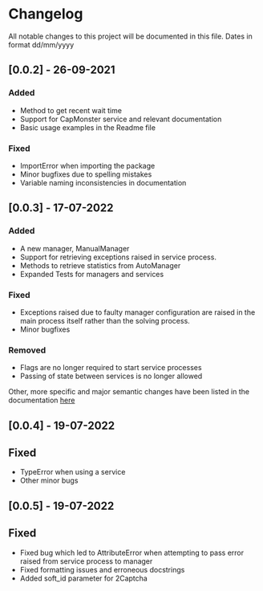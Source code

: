 # Changelog
All notable changes to this project will be documented in this file. Dates in format dd/mm/yyyy


## [0.0.2] - 26-09-2021
### Added
- Method to get recent wait time
- Support for CapMonster service and relevant documentation
- Basic usage examples in the Readme file

### Fixed
- ImportError when importing the package
- Minor bugfixes due to spelling mistakes
- Variable naming inconsistencies in documentation

## [0.0.3] - 17-07-2022
### Added
- A new manager, ManualManager
- Support for retrieving exceptions raised in service process.
- Methods to retrieve statistics from AutoManager
- Expanded Tests for managers and services

### Fixed
- Exceptions raised due to faulty manager configuration are raised in the main process itself rather than the solving process.
- Minor bugfixes

### Removed
- Flags are no longer required to start service processes
- Passing of state between services is no longer allowed

Other, more specific and major semantic changes have been listed in the documentation [here](https://recaptcha-manager.readthedocs.io/en/latest/#version-0-0-3-backwards-compatibility)

## [0.0.4] - 19-07-2022
## Fixed
- TypeError when using a service
- Other minor bugs


## [0.0.5] - 19-07-2022
## Fixed
- Fixed bug which led to AttributeError when attempting to pass error raised from service process to manager
- Fixed formatting issues and erroneous docstrings
- Added soft_id parameter for 2Captcha












